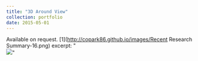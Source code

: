 ```yaml
---
title: "3D Around View"
collection: portfolio
date: 2015-05-01
---
```

Available on request.
[1](http://copark86.github.io/images/Recent Research Summary-16.png)
excerpt: "<br/><img src='/images/around_main.png'>"
